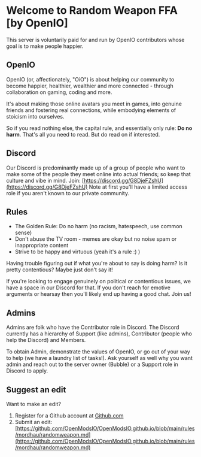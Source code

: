 # Welcome to Random Weapon FFA [by OpenIO]

This server is voluntarily paid for and run by OpenIO contributors whose goal is to make people happier.

## OpenIO
OpenIO (or, affectionately, "OiO") is about helping our community to become happier, healthier, wealthier and more connected - through collaboration on gaming, coding and more.

It's about making those online avatars you meet in games, into genuine friends and fostering real connections, while embodying elements of stoicism into ourselves.

So if you read nothing else, the capital rule, and essentially only rule: **Do no harm**. That's all you need to read. But do read on if interested.

## Discord
Our Discord is predominantly made up of a group of people who want to make some of the people they meet online into actual friends; so keep that culture and vibe in mind.
Join: [https://discord.gg/G8DjeFZshU](https://discord.gg/G8DjeFZshU) Note at first you'll have a limited access role if you aren't known to our private community.

## Rules
 * The Golden Rule: Do no harm (no racism, hatespeech, use common sense)
 * Don't abuse the TV room - memes are okay but no noise spam or inappropriate content
 * Strive to be happy and virtuous (yeah it's a rule :) )

Having trouble figuring out if what you're about to say is doing harm? Is it pretty contentious? Maybe just don't say it!

If you're looking to engage genuinely on political or contentious issues, we have a space in our Discord for that. If you don't reach for emotive arguments or hearsay then you'll likely end up having a good chat. Join us!

## Admins
Admins are folk who have the Contributor role in Discord. The Discord currently has a hierarchy of Support (like admins), Contributor (people who help the Discord) and Members.

To obtain Admin, demonstrate the values of OpenIO, or go out of your way to help (we have a laundry list of tasks!). Ask yourself as well why you want admin and reach out to the server owner (Bubble) or a Support role in Discord to apply.

## Suggest an edit
Want to make an edit?
1. Register for a Github account at [Github.com](https://github.com)
2. Submit an edit: [https://github.com/OpenModsIO/OpenModsIO.github.io/blob/main/rules/mordhau/randomweapon.md](https://github.com/OpenModsIO/OpenModsIO.github.io/blob/main/rules/mordhau/randomweapon.md)
